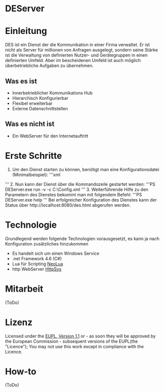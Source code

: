 DEServer
========

# Einleitung
DES ist ein Dienst der die Kommunikation in einer Firma verwaltet.
Er ist nicht als Server für millionen von Anfragen ausgelegt, sondern seine Stärke ist die Verwaltung von definierten Nutzer- und Gerätegruppen in einen definierten Umfeld. Aber im bescheidenen Umfeld ist auch möglich überbetriebliche Aufgaben zu übernehmen.

## Was es ist
* Innerbetrieblicher Kommunikations Hub
* Hierarchisch Konfigurierbar
* Flexibel erweiterbar
* Externe Datenschnittstellen

## Was es nicht ist
* Ein WebServer für den Internetauftritt

# Erste Schritte
1. Um den Dienst starten zu können, benötigt man eine Konfigurationsdatei (Minimalbeispiel):
'''xml
<?xml version="1.0" encoding="utf-8" ?>
<des xmlns="http://tecware-gmbh.de/dev/des/2014" version="330">
	<server logpath="Log" />
	<http />
	<luaengine />
</des>
'''
2. Nun kann der Dienst über die Kommandozeile gestartet werden:
'''PS
DEServer.exe run -v -c C:\Config.xml
'''
3. Weiterführende Hilfe zu den Parametern des Dienstes bekommt man mit folgendem Befehl:
'''PS
DEServer.exe help
'''
Bei erfolgreicher Konfiguration des Dienstes kann der Status über http://localhost:8080/des.html abgerufen werden.

# Technologie
Grundlegend werden folgende Technologien vorausgesetzt, es kann ja nach Konfiguration zusätzliches hinzukommen
* Es handelt sich um einen Windows Service
* .net Framework 4.6 (C#)
* Lua für Scripting [NeoLua](http://https://github.com/neolithos/neolua)
* http WebServer [HttpSys](https://msdn.microsoft.com/en-us/library/windows/desktop/aa364510%28v=vs.85%29.aspx)

# Mitarbeit
(ToDo)

# Lizenz

Licensed under the [EUPL, Version 1.1] or - as soon they will be approved by the
European Commission - subsequent versions of the EUPL(the "Licence"); You may
not use this work except in compliance with the Licence.

[EUPL, Version 1.1]: https://joinup.ec.europa.eu/community/eupl/og_page/european-union-public-licence-eupl-v11

# How-to
(ToDo)
